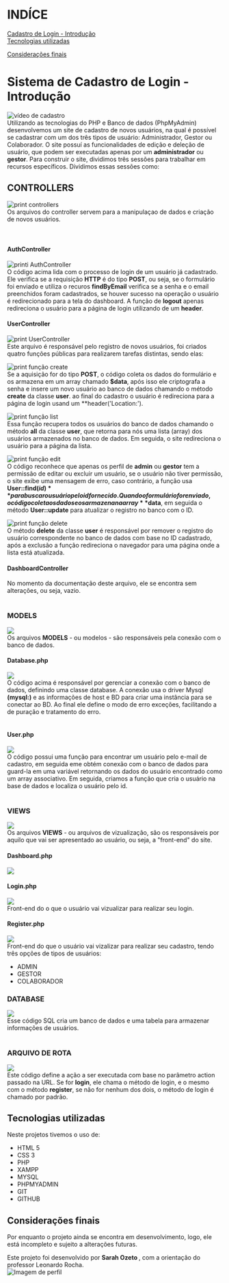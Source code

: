 # INDÍCE
[Cadastro de Login - Introdução](#cadadastro-de-login---introdu%C3%A7%C3%A3o)<br>
[Tecnologias utilizadas](#tecnologias-utilizadas) <br>

[Considerações finais](#considera%C3%A7%C3%B5es-finais)  <br>


# Sistema de Cadastro de Login - Introdução
![vídeo de cadastro]()<br>
Utilizando as tecnologias do PHP e Banco de dados (PhpMyAdmin) desenvolvemos um site de cadastro de novos usuários, na qual é possível se cadastrar com um dos três tipos de usuário: Administrador, Gestor ou Colaborador. O site possuí as funcionalidades de edição e deleção de usuário, que podem ser executadas apenas por um **administrador** ou **gestor**. Para construir o site, dividimos três sessões para trabalhar em recursos específicos. Dividimos essas sessões como:<br>

## CONTROLLERS
![print controllers]() <br>
Os arquivos do controller servem para a manipulaçao de dados e criação de novos usuários.<br><br><br>

#### AuthController 
![printi AuthController]()<br>
O código acima lida com o processo de login de um usuário já cadastrado. Ele verifica se a requisição **HTTP** é do tipo **POST**, ou seja, se o formulário foi enviado e utiliza o recuros **findByEmail** verifica se a senha e o email preenchidos foram cadastrados, se houver sucesso na operação o usuário é redirecionado para a tela do dashboard. A função de **logout** apenas redireciona o usuário para a página de login utilizando de um **header**.

#### UserController
![print UserController]()<br>
Este arquivo é responsável pelo registro de novos usuários, foi criados quatro funções públicas para realizarem tarefas distintas, sendo elas: <br>

![print função create]()<br>
Se a aquisição for do tipo **POST**, o código coleta os dados do formulário e os armazena em um array chamado **$data**, após isso ele criptografa a senha e insere um novo usuário ao banco de dados chamando o método **create** da classe **user**. ao final do cadastro o usuário é redireciona para a página de login usand um **header('Location:').<br>

![print função list]()<br>
Essa função recupera todos os usuários do banco de dados chamando o método **all** da classe **user**, que retorna para nós uma lista (array) dos usuários armazenados no banco de dados. Em seguida, o site redireciona o usuário para a página da lista.<br>

![print função edit]()<br>
O código reconhece que apenas os perfil de **admin** ou **gestor** tem a permissão de editar ou excluir um usuário, se o usuário não tiver permissão, o site exibe uma mensagem de erro, caso contrário, a função usa **User::find($id)** para buscar o usuário pelo id fornecido. Quando o formulário for enviado, o código coleta os dados e os armazena na array **$data**, em seguida o método **User::update** para atualizar o registro no banco com o ID.<br>

![print função delete]()<br>
O método **delete** da classe **user** é responsável por remover o registro do usuário correspondente no banco de dados com base no ID cadastrado, após a exclusão a função redireciona o navegador para uma página onde a lista está atualizada.<br>


#### DashboardController
![]()<br>
No momento da documentação deste arquivo, ele se encontra sem alterações, ou seja, vazio.<br><br>


### MODELS
![](IMG/print-explorer-models.png)<br>
Os arquivos **MODELS** - ou modelos - são responsáveis pela conexão com o banco de dados.<br>

####  Database.php
![](IMG/print-database.php.png)<br>
O código acima é responsável por gerenciar a conexão com o banco de dados, definindo uma classe database. A conexão usa o driver Mysql **(mysql:)** e as informações de host e BD para criar uma instância para se conectar ao BD. Ao final ele define o modo de erro exceções, facilitando a de puração e tratamento do erro.<br><br>

#### User.php
![](IMG/print-user.php.png)<br>
O código possui uma função para encontrar um usuário pelo e-mail de cadastro, em seguida eme obtém conexão com o banco de dados para guard-la em uma variável retornando os dados do usuário encontrado como um array associativo. Em seguida, criamos a função que cria o usuário na base de dados e localiza o usuário pelo id.<br><br>


### VIEWS
![](IMG/print-explorer-views.png)<br>
Os arquivos **VIEWS** - ou arquivos de vizualização, são os responsáveis por aquilo que vai ser apresentado ao usuário, ou seja, a "front-end" do site.

#### Dashboard.php
![](IMG/print-cod-dashboard.png)<br>

#### Login.php
![](IMG/print-login.php.png)<br>
Front-end do o que o usuário vai vizualizar para realizar seu login.

#### Register.php
![](IMG/print-register.php.png)<br>
Front-end do que o usuário vai vizalizar para realizar seu cadastro, tendo três opções de tipos de usuários: 
* ADMIN
* GESTOR
* COLABORADOR<br>

### DATABASE
![](IMG/print-database.png)<br>
Esse código SQL cria um banco de dados e uma tabela para armazenar informações de usuários.<br><br>

### ARQUIVO DE ROTA
![](IMG/print-routes.png)<br>
Este código define a ação a ser executada com base no parâmetro action passado na URL. Se for **login**, ele chama o método de login, e o mesmo com o método **register**, se não for nenhum dos dois, o método de login é chamado por padrão.

## Tecnologias utilizadas
Neste projetos tivemos o uso de:
* HTML 5 
* CSS 3
* PHP
* XAMPP
* MYSQL
* PHPMYADMIN
* GIT 
* GITHUB


## Considerações finais
Por enquanto o projeto ainda se encontra em desenvolvimento, logo, ele está incompleto e sujeito a alterações futuras.

Este projeto foi desenvolvido por <strong> Sarah Ozeto </strong>, com a orientação do professor Leonardo Rocha. <br>
![Imagem de perfil]()